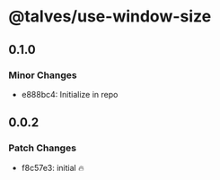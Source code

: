 # @talves/use-window-size

## 0.1.0

### Minor Changes

- e888bc4: Initialize in repo

## 0.0.2

### Patch Changes

- f8c57e3: initial 🔥
